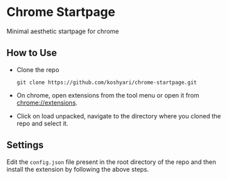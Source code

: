 # Chrome Startpage
Minimal aesthetic startpage for chrome

## How to Use

- Clone the repo

    ```console
    git clone https://github.com/koshyari/chrome-startpage.git
    ```
- On chrome, open extensions from the tool menu or open it from [chrome://extensions](chrome://extensions).

- Click on load unpacked, navigate to the directory where you cloned the repo and select it.

## Settings

Edit the ```config.json``` file present in the root directory of the repo and then install the extension by following the above steps.
